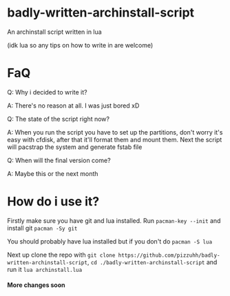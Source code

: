 # badly-written-archinstall-script
An archinstall script written in lua

(idk lua so any tips on how to write in are welcome)

# FaQ

Q: Why i decided to write it?

A: There's no reason at all. I was just bored xD

Q: The state of the script right now?

A: When you run the script you have to set up the partitions, don't worry it's easy with cfdisk, after that it'll format them and mount them. Next the script will pacstrap the system and generate fstab file

Q: When will the final version come?

A: Maybe this or the next month

# How do i use it?
Firstly make sure you have git and lua installed.
Run ``pacman-key --init`` and install git ``pacman -Sy git`` 

You should probably have lua installed but if you don't do ``pacman -S lua``

Next up clone the repo with ``git clone https://github.com/pizzuhh/badly-written-archinstall-script``, ``cd ./badly-written-archinstall-script`` and run it ``lua archinstall.lua``

#### More changes soon

